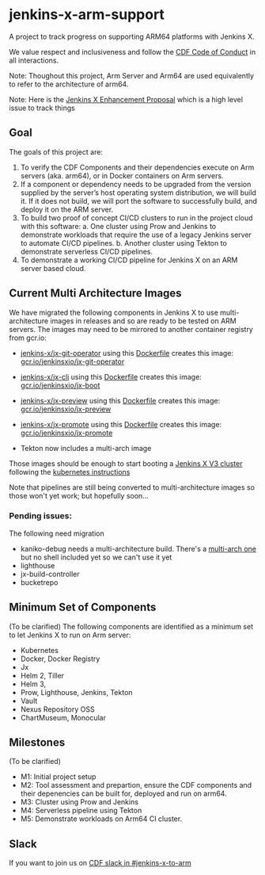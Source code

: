 # jenkins-x-arm-support
A project to track progress on supporting ARM64 platforms with Jenkins X.

We value respect and inclusiveness and follow the [CDF Code of Conduct](https://github.com/cdfoundation/toc/blob/master/CODE_OF_CONDUCT.md) in all interactions.

Note: Thoughout this project, Arm Server and Arm64 are used equivalently to refer to the architecture of arm64.

Note: Here is the [Jenkins X Enhancement Proposal](https://github.com/jenkins-x/enhancements/issues/33) which is a high level issue to track things

## Goal
The goals of this project are:

 1. To verify the CDF Components and their dependencies execute on Arm servers (aka. arm64), or in Docker containers on Arm servers.  
 2. If a component or dependency needs to be upgraded from the version supplied by the server’s host operating system distribution, we will build it.   If it does not build, we will port the software to successfully build, and deploy it on the ARM server.
 3. To build two proof of concept CI/CD clusters to run in the project cloud with this software:
	a. One cluster using Prow and Jenkins to demonstrate workloads that require the use of a legacy Jenkins server to automate CI/CD pipelines.
	b. Another cluster using Tekton to demonstrate serverless CI/CD pipelines.
 4. To demonstrate a working CI/CD pipeline for Jenkins X on an ARM server based cloud.

## Current Multi Architecture Images

We have migrated the following components in Jenkins X to use multi-architecture images in releases and so are ready to be tested on ARM servers. The images may need to be mirrored to another container registry from gcr.io:

* [jenkins-x/jx-git-operator](https://github.com/jenkins-x/jx-git-operator) using this [Dockerfile](https://github.com/jenkins-x/jx-git-operator/blob/master/Dockerfile) creates this image: [gcr.io/jenkinsxio/jx-git-operator](https://console.cloud.google.com/gcr/images/jenkinsxio/GLOBAL/jx-git-operator)

* [jenkins-x/jx-cli](https://github.com/jenkins-x/jx-cli) using this [Dockerfile](https://github.com/jenkins-x/jx-cli/blob/master/Dockerfile-boot) creates this image: [gcr.io/jenkinsxio/jx-boot](https://console.cloud.google.com/gcr/images/jenkinsxio/GLOBAL/jx-boot)

* [jenkins-x/jx-preview](https://github.com/jenkins-x/jx-clpreviewi) using this [Dockerfile](https://github.com/jenkins-x/jx-preview/blob/master/Dockerfile) creates this image: [gcr.io/jenkinsxio/jx-preview](https://console.cloud.google.com/gcr/images/jenkinsxio/GLOBAL/jx-preview)

* [jenkins-x/jx-promote](https://github.com/jenkins-x/jx-clpreviewi) using this [Dockerfile](https://github.com/jenkins-x/jx-promote/blob/master/Dockerfile) creates this image: [gcr.io/jenkinsxio/jx-promote](https://console.cloud.google.com/gcr/images/jenkinsxio/GLOBAL/jx-promote)

* Tekton now includes a multi-arch image

Those images should be enough to start booting a [Jenkins X V3 cluster](https://jenkins-x.io/docs/v3/) following the [kubernetes instructions](https://jenkins-x.io/docs/v3/getting-started/on-premise/)

Note that pipelines are still being converted to multi-architecture images so those won't yet work; but hopefully soon...

### Pending issues:

The following need migration

* kaniko-debug needs a multi-architecture build. There's a [multi-arch one](https://console.cloud.google.com/gcr/images/kaniko-project/GLOBAL/executor) but no shell included yet so we can't use it yet
* lighthouse
* jx-build-controller
* bucketrepo

## Minimum Set of Components
(To be clarified) The following components are identified as a minimum set to let Jenkins X to run on Arm server:

 - Kubernetes
 - Docker, Docker Registry
 - Jx
 - Helm 2, Tiller
 - Helm 3, 
 - Prow, Lighthouse, Jenkins, Tekton
 - Vault
 - Nexus Repository OSS
 - ChartMuseum, Monocular

## Milestones
(To be clarified)

 - M1: Initial project setup
 - M2: Tool assessment and prepartion, ensure the CDF components and their depenencies can be built for, deployed and run on arm64.
 - M3: Cluster using Prow and Jenkins
 - M4: Serverless pipeline using Tekton
 - M5: Demonstrate workloads on Arm64 CI cluster.

## Slack

If you want to join us on [CDF slack in #jenkins-x-to-arm](https://cdeliveryfdn.slack.com/join/shared_invite/enQtODM2NDI1NDc0MzIxLTA1MDcxMzUyMGU2NWVlNmQwN2M1N2M4MWJjOWFkM2UzMDY0OWNkNjAzNzM0NzVkNjQ5M2NkMmY2MTRkMWY4MWY#/)
